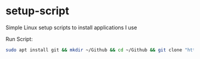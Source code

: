 # setup-script
Simple Linux setup scripts to install applications I use

Run Script:
```bash
sudo apt install git && mkdir ~/Github && cd ~/Github && git clone "https://github.com/LittleTealeaf/setup-script" && sudo ./run.sh
```